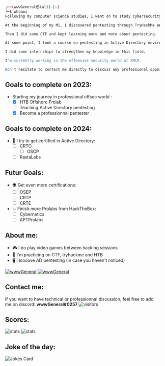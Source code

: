 ```bash
┌──(wwwGeneral㉿kali)-[~]
└─$ whoami
Following my computer science studies, I went on to study cybersecurity at an engineering school.

At the beginning of my M1, I discovered pentesting through TryHackMe and I loved it.

Then I did some CTF and kept learning more and more about pentesting.

At some point, I took a course on pentesting in Active Directory environment and I fell in love with AD pentesting that day.

I did some internships to strengthen my knowledge in this field.

I'm currently working in the offensive security world at XMCO.

Don't hesitate to contact me directly to discuss any professional opportunities !
```

## Goals to complete on 2023:
- Starting my journey in professional offsec world :
	- [X] HTB Offshore Prolab
   	- [ ] Teaching Active Directory pentesting
   	- [X] Become a professionnal pentester

## Goals to complete on 2024:
- 👾 I try to get certified in Active Directory:
   	- [ ] CRTO
       	- [ ] OSCP
 	- [ ] RastaLabs
    
## Futur Goals: 
- :alien: Get even more certifications:
	- [ ] OSEP
   	- [ ] CRTP
   	- [ ] CRTE
   
- :collision: Finish more Prolabs from HackTheBox:
	 - [ ] Cybernetics
	 - [ ] APTProlabs
	
## About me:
 - :video_game: I do play video games between hacking sessions
 - :crossed_flags: I'm practicing on CTF, tryhackme and HTB
 - 🖥 I loooove AD pentesting (in case you haven't noticed)
 
 [![wwwGeneral](https://www.hackthebox.eu/badge/image/799064)](https://app.hackthebox.com/profile/799064)
 [![wwwGeneral](https://tryhackme-badges.s3.amazonaws.com/wwwGeneral.png)](https://tryhackme.com/p/wwwGeneral)


## Contact me:
If you want to have technical or professionnal discussion, feel free to add me on discord: **wwwGeneral#0257**
![visitors](https://visitor-badge.glitch.me/badge?page_id=wwwGeneral.visitor-badge)

## Scores:
![stats](https://github-readme-stats.vercel.app/api?username=wwwGeneral&show_icons=true&theme=dark)
![stats](https://github-readme-stats.vercel.app/api/top-langs/?username=wwwGeneral&layout=compact&theme=dark)

## Joke of the day:
![Jokes Card](https://readme-jokes.vercel.app/api)
<!---
wwwGeneral/wwwGeneral is a ✨ special ✨ repository because its `README.md` (this file) appears on your GitHub profile.
You can click the Preview link to take a look at your changes.
--->
